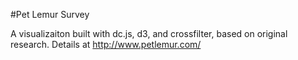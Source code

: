 #Pet Lemur Survey

A visualizaiton built with dc.js, d3, and crossfilter, based on original research.  Details at http://www.petlemur.com/


